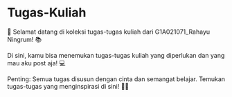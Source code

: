 # Tugas-Kuliah
🌟 Selamat datang di koleksi tugas-tugas kuliah dari G1A021071_Rahayu Ningrum! 📚 

Di sini, kamu bisa menemukan tugas-tugas kuliah yang diperlukan dan yang mau aku post aja! 💻  

Penting: Semua tugas disusun dengan cinta dan semangat belajar. Temukan tugas-tugas yang menginspirasi di sini! 💖✨
